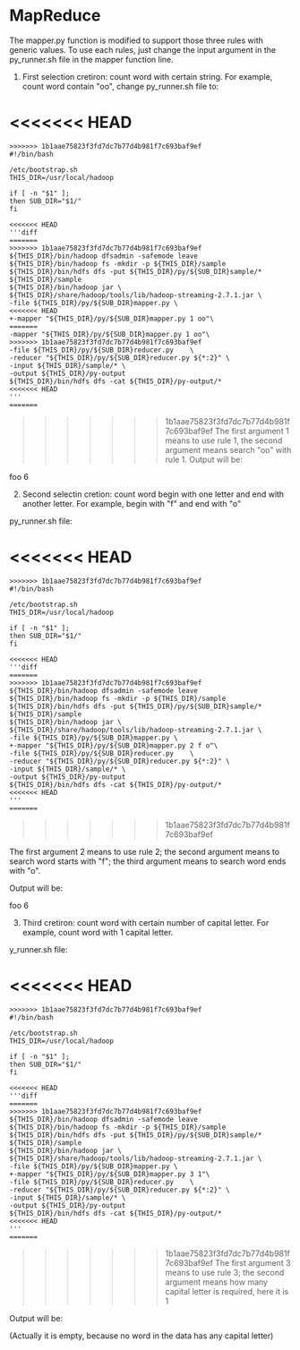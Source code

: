 # MapReduce

The mapper.py function is modified to support those three rules with generic values. To use each rules, just change the input argument in the py_runner.sh file in the mapper function line.

1. First selection cretiron: count word with certain string. For example, count word contain "oo", change py_runner.sh file to:

<<<<<<< HEAD
=======
```
>>>>>>> 1b1aae75823f3fd7dc7b77d4b981f7c693baf9ef
#!/bin/bash

/etc/bootstrap.sh
THIS_DIR=/usr/local/hadoop

if [ -n "$1" ];
then SUB_DIR="$1/" 
fi

<<<<<<< HEAD
'''diff
=======
>>>>>>> 1b1aae75823f3fd7dc7b77d4b981f7c693baf9ef
${THIS_DIR}/bin/hadoop dfsadmin -safemode leave
${THIS_DIR}/bin/hadoop fs -mkdir -p ${THIS_DIR}/sample
${THIS_DIR}/bin/hdfs dfs -put ${THIS_DIR}/py/${SUB_DIR}sample/* ${THIS_DIR}/sample
${THIS_DIR}/bin/hadoop jar \
${THIS_DIR}/share/hadoop/tools/lib/hadoop-streaming-2.7.1.jar \
-file ${THIS_DIR}/py/${SUB_DIR}mapper.py \
<<<<<<< HEAD
+-mapper "${THIS_DIR}/py/${SUB_DIR}mapper.py 1 oo"\
=======
-mapper "${THIS_DIR}/py/${SUB_DIR}mapper.py 1 oo"\
>>>>>>> 1b1aae75823f3fd7dc7b77d4b981f7c693baf9ef
-file ${THIS_DIR}/py/${SUB_DIR}reducer.py    \
-reducer "${THIS_DIR}/py/${SUB_DIR}reducer.py ${*:2}" \
-input ${THIS_DIR}/sample/* \
-output ${THIS_DIR}/py-output
${THIS_DIR}/bin/hdfs dfs -cat ${THIS_DIR}/py-output/*
<<<<<<< HEAD
'''
=======
```
>>>>>>> 1b1aae75823f3fd7dc7b77d4b981f7c693baf9ef
The first argument 1 means to use rule 1, the second argument means search "oo" with rule 1. Output will be:

foo 6

2. Second selectin cretion: count word begin with one letter and end with another letter. For example, begin with "f" and end with "o"

py_runner.sh file:

<<<<<<< HEAD
=======
```
>>>>>>> 1b1aae75823f3fd7dc7b77d4b981f7c693baf9ef
#!/bin/bash

/etc/bootstrap.sh
THIS_DIR=/usr/local/hadoop

if [ -n "$1" ];
then SUB_DIR="$1/" 
fi

<<<<<<< HEAD
'''diff
=======
>>>>>>> 1b1aae75823f3fd7dc7b77d4b981f7c693baf9ef
${THIS_DIR}/bin/hadoop dfsadmin -safemode leave
${THIS_DIR}/bin/hadoop fs -mkdir -p ${THIS_DIR}/sample
${THIS_DIR}/bin/hdfs dfs -put ${THIS_DIR}/py/${SUB_DIR}sample/* ${THIS_DIR}/sample
${THIS_DIR}/bin/hadoop jar \
${THIS_DIR}/share/hadoop/tools/lib/hadoop-streaming-2.7.1.jar \
-file ${THIS_DIR}/py/${SUB_DIR}mapper.py \
+-mapper "${THIS_DIR}/py/${SUB_DIR}mapper.py 2 f o"\
-file ${THIS_DIR}/py/${SUB_DIR}reducer.py    \
-reducer "${THIS_DIR}/py/${SUB_DIR}reducer.py ${*:2}" \
-input ${THIS_DIR}/sample/* \
-output ${THIS_DIR}/py-output
${THIS_DIR}/bin/hdfs dfs -cat ${THIS_DIR}/py-output/*
<<<<<<< HEAD
'''
=======
```
>>>>>>> 1b1aae75823f3fd7dc7b77d4b981f7c693baf9ef

The first argument 2 means to use rule 2; 
the second argument means to search word starts with "f";
the third argument means to search word ends with "o". 

Output will be:

foo 6

3. Third cretiron: count word with certain number of capital letter. For example, count word with 1 capital letter.

y_runner.sh file:

<<<<<<< HEAD
=======
```
>>>>>>> 1b1aae75823f3fd7dc7b77d4b981f7c693baf9ef
#!/bin/bash

/etc/bootstrap.sh
THIS_DIR=/usr/local/hadoop

if [ -n "$1" ];
then SUB_DIR="$1/" 
fi

<<<<<<< HEAD
'''diff
=======
>>>>>>> 1b1aae75823f3fd7dc7b77d4b981f7c693baf9ef
${THIS_DIR}/bin/hadoop dfsadmin -safemode leave
${THIS_DIR}/bin/hadoop fs -mkdir -p ${THIS_DIR}/sample
${THIS_DIR}/bin/hdfs dfs -put ${THIS_DIR}/py/${SUB_DIR}sample/* ${THIS_DIR}/sample
${THIS_DIR}/bin/hadoop jar \
${THIS_DIR}/share/hadoop/tools/lib/hadoop-streaming-2.7.1.jar \
-file ${THIS_DIR}/py/${SUB_DIR}mapper.py \
+-mapper "${THIS_DIR}/py/${SUB_DIR}mapper.py 3 1"\
-file ${THIS_DIR}/py/${SUB_DIR}reducer.py    \
-reducer "${THIS_DIR}/py/${SUB_DIR}reducer.py ${*:2}" \
-input ${THIS_DIR}/sample/* \
-output ${THIS_DIR}/py-output
${THIS_DIR}/bin/hdfs dfs -cat ${THIS_DIR}/py-output/*
<<<<<<< HEAD
'''
=======
```

>>>>>>> 1b1aae75823f3fd7dc7b77d4b981f7c693baf9ef
The first argument 3 means to use rule 3;
the second argument means how many capital letter is required, here it is 1

Output will be:

(Actually it is empty, because no word in the data has any capital letter)
